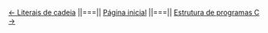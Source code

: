 


[<- Literais de cadeia](./003-literaisDeCadeia.md) ||===|| [Página inicial](../readme.md) ||===|| [Estrutura de programas C ->](./004-estrutura.md)